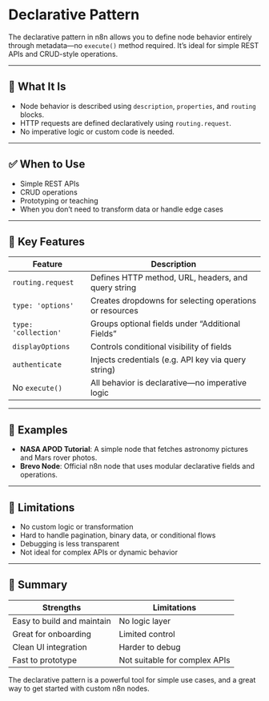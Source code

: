 # Declarative Pattern

The declarative pattern in n8n allows you to define node behavior entirely through metadata—no `execute()` method required. It’s ideal for simple REST APIs and CRUD-style operations.

---

## 🧩 What It Is

- Node behavior is described using `description`, `properties`, and `routing` blocks.
- HTTP requests are defined declaratively using `routing.request`.
- No imperative logic or custom code is needed.

---

## ✅ When to Use

- Simple REST APIs
- CRUD operations
- Prototyping or teaching
- When you don’t need to transform data or handle edge cases

---

## 🧠 Key Features

| Feature              | Description                                             |
| -------------------- | ------------------------------------------------------- |
| `routing.request`    | Defines HTTP method, URL, headers, and query string     |
| `type: 'options'`    | Creates dropdowns for selecting operations or resources |
| `type: 'collection'` | Groups optional fields under “Additional Fields”        |
| `displayOptions`     | Controls conditional visibility of fields               |
| `authenticate`       | Injects credentials (e.g. API key via query string)     |
| No `execute()`       | All behavior is declarative—no imperative logic         |

---

## 🧪 Examples

- **NASA APOD Tutorial**: A simple node that fetches astronomy pictures and Mars rover photos.
- **Brevo Node**: Official n8n node that uses modular declarative fields and operations.

---

## 🚫 Limitations

- No custom logic or transformation
- Hard to handle pagination, binary data, or conditional flows
- Debugging is less transparent
- Not ideal for complex APIs or dynamic behavior

---

## 🧬 Summary

| Strengths                  | Limitations                   |
| -------------------------- | ----------------------------- |
| Easy to build and maintain | No logic layer                |
| Great for onboarding       | Limited control               |
| Clean UI integration       | Harder to debug               |
| Fast to prototype          | Not suitable for complex APIs |

The declarative pattern is a powerful tool for simple use cases, and a great way to get started with custom n8n nodes.
